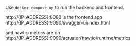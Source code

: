 Use `docker compose up` to run the backend and frontend.

http://{IP_ADDRESS}:8080  is the frontend app
http://{IP_ADDRESS}:9090/swagger-ui/index.html

and hawtio metrics are on
http://{IP_ADDRESS}:9090/actuator/hawtio/runtime/metrics
